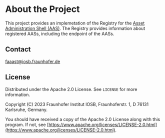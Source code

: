 # About the Project

This project provides an implemetation of the Registry for the [Asset Administration Shell (AAS)](https://industrialdigitaltwin.org/content-hub/downloads).
The Registry provides information about registered AASs, including the endpoint of the AASs.

## Contact

faaast@iosb.fraunhofer.de

## License

Distributed under the Apache 2.0 License. See `LICENSE` for more information.

Copyright (C) 2023 Fraunhofer Institut IOSB, Fraunhoferstr. 1, D 76131 Karlsruhe, Germany.

You should have received a copy of the Apache 2.0 License along with this program. If not, see [https://www.apache.org/licenses/LICENSE-2.0.html](https://www.apache.org/licenses/LICENSE-2.0.html).
